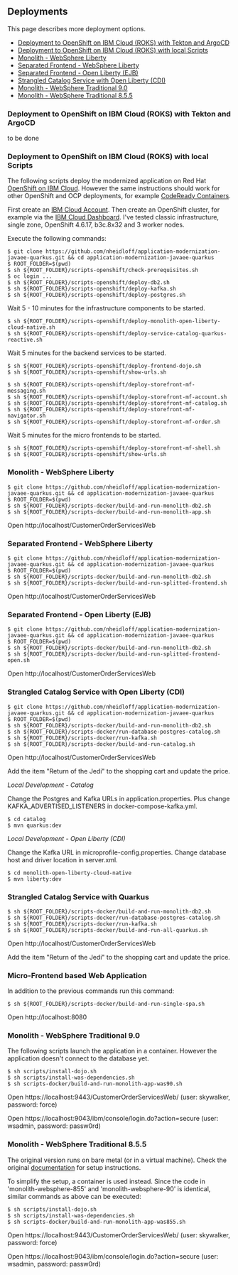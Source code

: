 ## Deployments

This page describes more deployment options.

* [Deployment to OpenShift on IBM Cloud (ROKS) with Tekton and ArgoCD](#deployment-to-openshift-on-ibm-cloud-(roks)-with-tekton-and-argocd)
* [Deployment to OpenShift on IBM Cloud (ROKS) with local Scripts](#deployment-to-openshift-on-ibm-cloud-(roks)-with-local-scripts)
* [Monolith - WebSphere Liberty](#monolith---websphere-liberty)
* [Separated Frontend - WebSphere Liberty](#separated-frontend---websphere-liberty)
* [Separated Frontend - Open Liberty (EJB)](#separated-frontend---open-liberty-(ejb))
* [Strangled Catalog Service with Open Liberty (CDI)](#strangled-catalog-service-with-open-liberty-(cdi))
* [Monolith - WebSphere Traditional 9.0](#monolith---websphere-traditional-9.0)
* [Monolith - WebSphere Traditional 8.5.5](#monolith---websphere-traditional-8.5.5)



### Deployment to OpenShift on IBM Cloud (ROKS) with Tekton and ArgoCD

to be done



### Deployment to OpenShift on IBM Cloud (ROKS) with local Scripts

The following scripts deploy the modernized application on Red Hat [OpenShift on IBM Cloud](https://cloud.ibm.com/kubernetes/overview?platformType=openshift). However the same instructions should work for other OpenShift and OCP deployments, for example [CodeReady Containers](https://developers.redhat.com/products/codeready-containers/overview).

First create an [IBM Cloud Account](https://cloud.ibm.com/registration). Then create an OpenShift cluster, for example via the [IBM Cloud Dashboard](https://cloud.ibm.com/kubernetes/catalog/create?platformType=openshift). I've tested classic infrastructure, single zone, OpenShift 4.6.17, b3c.8x32 and 3 worker nodes.

Execute the following commands:

```
$ git clone https://github.com/nheidloff/application-modernization-javaee-quarkus.git && cd application-modernization-javaee-quarkus
$ ROOT_FOLDER=$(pwd)
$ sh ${ROOT_FOLDER}/scripts-openshift/check-prerequisites.sh
$ oc login ...
$ sh ${ROOT_FOLDER}/scripts-openshift/deploy-db2.sh
$ sh ${ROOT_FOLDER}/scripts-openshift/deploy-kafka.sh
$ sh ${ROOT_FOLDER}/scripts-openshift/deploy-postgres.sh
```

Wait 5 - 10 minutes for the infrastructure components to be started.

```
$ sh ${ROOT_FOLDER}/scripts-openshift/deploy-monolith-open-liberty-cloud-native.sh
$ sh ${ROOT_FOLDER}/scripts-openshift/deploy-service-catalog-quarkus-reactive.sh
```

Wait 5 minutes for the backend services to be started.

```
$ sh ${ROOT_FOLDER}/scripts-openshift/deploy-frontend-dojo.sh
$ sh ${ROOT_FOLDER}/scripts-openshift/show-urls.sh
```

```
$ sh ${ROOT_FOLDER}/scripts-openshift/deploy-storefront-mf-messaging.sh
$ sh ${ROOT_FOLDER}/scripts-openshift/deploy-storefront-mf-account.sh
$ sh ${ROOT_FOLDER}/scripts-openshift/deploy-storefront-mf-catalog.sh
$ sh ${ROOT_FOLDER}/scripts-openshift/deploy-storefront-mf-navigator.sh
$ sh ${ROOT_FOLDER}/scripts-openshift/deploy-storefront-mf-order.sh
```

Wait 5 minutes for the micro frontends to be started.

```
$ sh ${ROOT_FOLDER}/scripts-openshift/deploy-storefront-mf-shell.sh
$ sh ${ROOT_FOLDER}/scripts-openshift/show-urls.sh
```



### Monolith - WebSphere Liberty

```
$ git clone https://github.com/nheidloff/application-modernization-javaee-quarkus.git && cd application-modernization-javaee-quarkus
$ ROOT_FOLDER=$(pwd)
$ sh ${ROOT_FOLDER}/scripts-docker/build-and-run-monolith-db2.sh
$ sh ${ROOT_FOLDER}/scripts-docker/build-and-run-monolith-app.sh
```

Open http://localhost/CustomerOrderServicesWeb



### Separated Frontend - WebSphere Liberty

```
$ git clone https://github.com/nheidloff/application-modernization-javaee-quarkus.git && cd application-modernization-javaee-quarkus
$ ROOT_FOLDER=$(pwd)
$ sh ${ROOT_FOLDER}/scripts-docker/build-and-run-monolith-db2.sh
$ sh ${ROOT_FOLDER}/scripts-docker/build-and-run-splitted-frontend.sh
```

Open http://localhost/CustomerOrderServicesWeb



### Separated Frontend - Open Liberty (EJB)

```
$ git clone https://github.com/nheidloff/application-modernization-javaee-quarkus.git && cd application-modernization-javaee-quarkus
$ ROOT_FOLDER=$(pwd)
$ sh ${ROOT_FOLDER}/scripts-docker/build-and-run-monolith-db2.sh
$ sh ${ROOT_FOLDER}/scripts-docker/build-and-run-splitted-frontend-open.sh
```

Open http://localhost/CustomerOrderServicesWeb



### Strangled Catalog Service with Open Liberty (CDI)

```
$ git clone https://github.com/nheidloff/application-modernization-javaee-quarkus.git && cd application-modernization-javaee-quarkus
$ ROOT_FOLDER=$(pwd)
$ sh ${ROOT_FOLDER}/scripts-docker/build-and-run-monolith-db2.sh
$ sh ${ROOT_FOLDER}/scripts-docker/run-database-postgres-catalog.sh
$ sh ${ROOT_FOLDER}/scripts-docker/run-kafka.sh
$ sh ${ROOT_FOLDER}/scripts-docker/build-and-run-catalog.sh
```

Open http://localhost/CustomerOrderServicesWeb

Add the item "Return of the Jedi" to the shopping cart and update the price.


*Local Development - Catalog*

Change the Postgres and Kafka URLs in application.properties. Plus change KAFKA_ADVERTISED_LISTENERS in docker-compose-kafka.yml.

```
$ cd catalog
$ mvn quarkus:dev
```

*Local Development - Open Liberty (CDI)*

Change the Kafka URL in microprofile-config.properties. Change database host and driver location in server.xml.

```
$ cd monolith-open-liberty-cloud-native
$ mvn liberty:dev
```



### Strangled Catalog Service with Quarkus

```
$ sh ${ROOT_FOLDER}/scripts-docker/build-and-run-monolith-db2.sh
$ sh ${ROOT_FOLDER}/scripts-docker/run-database-postgres-catalog.sh
$ sh ${ROOT_FOLDER}/scripts-docker/run-kafka.sh
$ sh ${ROOT_FOLDER}/scripts-docker/build-and-run-all-quarkus.sh
```

Open http://localhost/CustomerOrderServicesWeb

Add the item "Return of the Jedi" to the shopping cart and update the price.



### Micro-Frontend based Web Application

In addition to the previous commands run this command:

```
$ sh ${ROOT_FOLDER}/scripts-docker/build-and-run-single-spa.sh
```

Open http://localhost:8080



### Monolith - WebSphere Traditional 9.0

The following scripts launch the application in a container. However the application doesn't connect to the database yet.

```
$ sh scripts/install-dojo.sh
$ sh scripts/install-was-dependencies.sh
$ sh scripts-docker/build-and-run-monolith-app-was90.sh
```

Open https://localhost:9443/CustomerOrderServicesWeb/ (user: skywalker, password: force)

Open https://localhost:9043/ibm/console/login.do?action=secure (user: wsadmin, password: passw0rd)



### Monolith - WebSphere Traditional 8.5.5

The original version runs on bare metal (or in a virtual machine). Check the original [documentation](monolith-websphere-855/README.md) for setup instructions.

To simplify the setup, a container is used instead. Since the code in 'monolith-websphere-855' and 'monolith-websphere-90' is identical, similar commands as above can be executed:

```
$ sh scripts/install-dojo.sh
$ sh scripts/install-was-dependencies.sh
$ sh scripts-docker/build-and-run-monolith-app-was855.sh
```

Open https://localhost:9443/CustomerOrderServicesWeb/ (user: skywalker, password: force)

Open https://localhost:9043/ibm/console/login.do?action=secure (user: wsadmin, password: passw0rd)